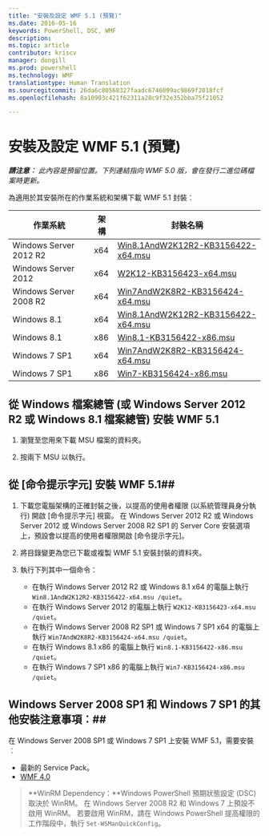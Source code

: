 ```yaml
---
title: "安裝及設定 WMF 5.1 (預覽)"
ms.date: 2016-05-16
keywords: PowerShell, DSC, WMF
description: 
ms.topic: article
contributor: kriscv
manager: dongill
ms.prod: powershell
ms.technology: WMF
translationtype: Human Translation
ms.sourcegitcommit: 26da6c80568327faadc6746099ac9869f2018fcf
ms.openlocfilehash: 8a10903c421f62311a28c9f32e352bba75f21052

---
```


# 安裝及設定 WMF 5.1 (預覽) #

***請注意︰*** 
*此內容是預留位置。下列連結指向 WMF 5.0 版，會在發行二進位碼檔案時更新。*

為適用於其安裝所在的作業系統和架構下載 WMF 5.1 封裝︰

| 作業系統       | 架構 | 封裝名稱              |
|------------------------|--------------|---------------------------|
| Windows Server 2012 R2 | x64      | [Win8.1AndW2K12R2-KB3156422-x64.msu](http://go.microsoft.com/fwlink/?LinkId=717507) |
| Windows Server 2012    | x64      | [W2K12-KB3156423-x64.msu](http://go.microsoft.com/fwlink/?LinkId=717506) |
| Windows Server 2008 R2 | x64      | [Win7AndW2K8R2-KB3156424-x64.msu](http://go.microsoft.com/fwlink/?LinkId=717504) |
| Windows 8.1            | x64          | [Win8.1AndW2K12R2-KB3156422-x64.msu](http://go.microsoft.com/fwlink/?LinkId=717507) |
| Windows 8.1            | x86          | [Win8.1-KB3156422-x86.msu](http://go.microsoft.com/fwlink/?LinkID=717963) |
| Windows 7 SP1          | x64          | [Win7AndW2K8R2-KB3156424-x64.msu](http://go.microsoft.com/fwlink/?LinkId=717504) |
| Windows 7 SP1          | x86          | [Win7-KB3156424-x86.msu](http://go.microsoft.com/fwlink/?LinkID=717962) |


## 從 Windows 檔案總管 (或 Windows Server 2012 R2 或 Windows 8.1 檔案總管) 安裝 WMF 5.1

1. 瀏覽至您用來下載 MSU 檔案的資料夾。

2. 按兩下 MSU 以執行。

## 從 [命令提示字元] 安裝 WMF 5.1##

1. 下載您電腦架構的正確封裝之後，以提高的使用者權限 (以系統管理員身分執行) 開啟 [命令提示字元] 視窗。 在 Windows Server 2012 R2 或 Windows Server 2012 或 Windows Server 2008 R2 SP1 的 Server Core 安裝選項上，預設會以提高的使用者權限開啟 [命令提示字元]。

2. 將目錄變更為您已下載或複製 WMF 5.1 安裝封裝的資料夾。

3. 執行下列其中一個命令：
    - 在執行 Windows Server 2012 R2 或 Windows 8.1 x64 的電腦上執行 `Win8.1AndW2K12R2-KB3156422-x64.msu /quiet`。
    - 在執行 Windows Server 2012 的電腦上執行 `W2K12-KB3156423-x64.msu /quiet`。
    - 在執行 Windows Server 2008 R2 SP1 或 Windows 7 SP1 x64 的電腦上執行 `Win7AndW2K8R2-KB3156424-x64.msu /quiet`。
    - 在執行 Windows 8.1 x86 的電腦上執行 `Win8.1-KB3156422-x86.msu /quiet`。
    - 在執行 Windows 7 SP1 x86 的電腦上執行 `Win7-KB3156424-x86.msu /quiet`。

## Windows Server 2008 SP1 和 Windows 7 SP1 的其他安裝注意事項︰##
在 Windows Server 2008 SP1 或 Windows 7 SP1 上安裝 WMF 5.1，需要安裝︰
- 最新的 Service Pack。
- [WMF 4.0](http://www.microsoft.com/en-us/download/details.aspx?id=40855)

> **WinRM Dependency：**Windows PowerShell 預期狀態設定 (DSC) 取決於 WinRM。 在 Windows Server 2008 R2 和 Windows 7 上預設不啟用 WinRM。 若要啟用 WinRM，請在 Windows PowerShell 提高權限的工作階段中，執行 `Set-WSManQuickConfig`。




<!--HONumber=Jul16_HO2-->


